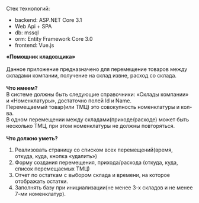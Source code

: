 Стек технологий:
- backend: ASP.NET Core 3.1
- Web Api + SPA
- db: mssql
- orm: Entity Framework Core 3.0
- frontend: Vue.js

<b>«Помощник кладовщика»</b><br><br>
Данное приложение предназначено для перемещение товаров между складами компании, получение на склад извне, расход со склада. <br><br>
<b>Что имеем?</b><br>
В системе должны быть следующие справочники: «Склады компании» и «Номенклатуры», достаточно полей Id и Name. <br>
Перемещаемый товар(или ТМЦ) это совокупность номенклатуры и кол-ва. <br>
В одном перемещении между складами(приходе/расходе) может быть несколько ТМЦ, при этом номенклатуры не должны повторяться.<br><br>
<b>Что должно уметь?</b><br>
1)	Реализовать страницу со списком всех перемещений(время, откуда, куда, кнопка «удалить»)
2)	Форму создания перемещения, прихода/расхода (откуда, куда, список перемещаемых ТМЦ) 
3)	Отчет по остаткам с выбором склада и времени, на которое отображать остатки.
4)	Заполнять базу при инициализации(не менее 3-х складов и не менее 7-ми номенклатур).
